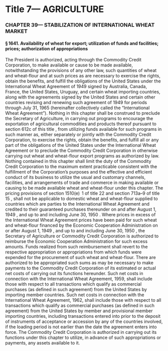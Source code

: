 
# Title 7— AGRICULTURE
### CHAPTER 39— STABILIZATION OF INTERNATIONAL WHEAT MARKET
#### § 1641. Availability of wheat for export; utilization of funds and facilities; prices; authorization of appropriations

The President is authorized, acting through the Commodity Credit Corporation, to make available or cause to be made available, notwithstanding the provisions of any other law, such quantities of wheat and wheat-flour and at such prices as are necessary to exercise the rights, obtain the benefits, and fulfill the obligations of the United States under the International Wheat Agreement of 1949 signed by Australia, Canada, France, the United States, Uruguay, and certain wheat importing countries, along with the agreements signed by the United States and certain other countries revising and renewing such agreement of 1949 for periods through July 31, 1965 (hereinafter collectively called the “International Wheat Agreement”). Nothing in this chapter shall be construed to preclude the Secretary of Agriculture, in carrying out programs to encourage the exportation of agricultural commodities and products thereof pursuant to section 612c of this title , from utilizing funds available for such programs in such manner as, either separately or jointly with the Commodity Credit Corporation, to exercise the rights, obtain the benefits, and fulfill all or any part of the obligations of the United States under the International Wheat Agreement or to preclude the Commodity Credit Corporation in otherwise carrying out wheat and wheat-flour export programs as authorized by law. Nothing contained in this chapter shall limit the duty of the Commodity Credit Corporation to the maximum extent practicable consistent with the fulfillment of the Corporation’s purposes and the effective and efficient conduct of its business to utilize the usual and customary channels, facilities, and arrangements of trade and commerce in making available or causing to be made available wheat and wheat-flour under this chapter. The pricing provisions of section 1510(e)  1 of title 22 and section 713a–9 of title 15 , shall not be applicable to domestic wheat and wheat-flour supplied to countries which are parties to the International Wheat Agreement and credited to their guaranteed purchases thereunder on and after August 1, 1949 , and up to and including June 30, 1950 . Where prices in excess of the International Wheat Agreement prices have been paid for such wheat and wheat-flour financed by the Economic Cooperation Administration on or after August 1, 1949 , and up to and including June 30, 1950 , the Secretary of Agriculture or Commodity Credit Corporation is authorized to reimburse the Economic Cooperation Administration for such excess amounts. Funds realized from such reimbursement shall revert to the respective appropriation or appropriations from which funds were expended for the procurement of such wheat and wheat-flour. There are authorized to be appropriated such sums as may be necessary to make payments to the Commodity Credit Corporation of its estimated or actual net costs of carrying out its functions hereunder. Such net costs in connection with the International Wheat Agreement, 1959, shall include those with respect to all transactions which qualify as commercial purchases (as defined in such agreement) from the United States by importing member countries. Such net costs in connection with the International Wheat Agreement, 1962, shall include those with respect to all transactions which qualify as commercial purchases (as defined in such agreement) from the United States by member and provisional member importing countries, including transactions entered into prior to the deposit of instruments of acceptance or accession by any of the countries involved, if the loading period is not earlier than the date the agreement enters into force. The Commodity Credit Corporation is authorized in carrying out its functions under this chapter to utilize, in advance of such appropriations or payments, any assets available to it.
